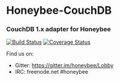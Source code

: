 # Honeybee-CouchDB
### CouchDB 1.x adapter for Honeybee

[![Build Status](https://travis-ci.org/honeybee/couchdb.svg?branch=master)](https://travis-ci.org/honeybee/couchdb)
[![Coverage Status](https://coveralls.io/repos/github/honeybee/couchdb/badge.svg?branch=master)](https://coveralls.io/github/honeybee/couchdb?branch=master)

Find us on:

* Gitter: https://gitter.im/honeybee/Lobby
* IRC: freenode.net #honeybee